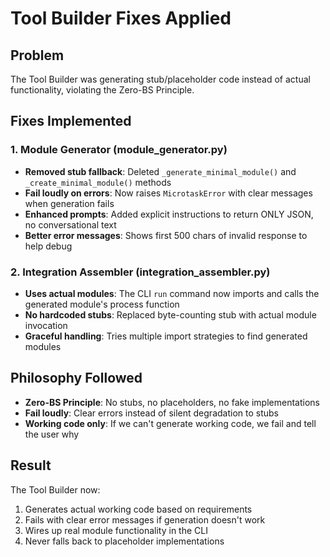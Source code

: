 # Tool Builder Fixes Applied

## Problem
The Tool Builder was generating stub/placeholder code instead of actual functionality, violating the Zero-BS Principle.

## Fixes Implemented

### 1. Module Generator (module_generator.py)
- **Removed stub fallback**: Deleted `_generate_minimal_module()` and `_create_minimal_module()` methods
- **Fail loudly on errors**: Now raises `MicrotaskError` with clear messages when generation fails
- **Enhanced prompts**: Added explicit instructions to return ONLY JSON, no conversational text
- **Better error messages**: Shows first 500 chars of invalid response to help debug

### 2. Integration Assembler (integration_assembler.py)
- **Uses actual modules**: The CLI `run` command now imports and calls the generated module's process function
- **No hardcoded stubs**: Replaced byte-counting stub with actual module invocation
- **Graceful handling**: Tries multiple import strategies to find generated modules

## Philosophy Followed
- **Zero-BS Principle**: No stubs, no placeholders, no fake implementations
- **Fail loudly**: Clear errors instead of silent degradation to stubs
- **Working code only**: If we can't generate working code, we fail and tell the user why

## Result
The Tool Builder now:
1. Generates actual working code based on requirements
2. Fails with clear error messages if generation doesn't work
3. Wires up real module functionality in the CLI
4. Never falls back to placeholder implementations